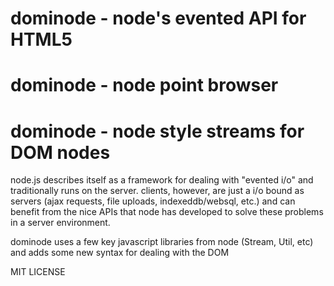 # dominode - node's evented API for HTML5
# dominode - node point browser
# dominode - node style streams for DOM nodes

node.js describes itself as a framework for dealing with "evented i/o" and traditionally runs on the server. clients, however, are just a i/o bound as servers (ajax requests, file uploads, indexeddb/websql, etc.) and can benefit from the nice APIs that node has developed to solve these problems in a server environment.

dominode uses a few key javascript libraries from node (Stream, Util, etc) and adds some new syntax for dealing with the DOM

MIT LICENSE